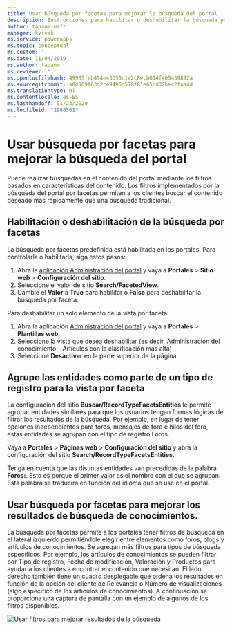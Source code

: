 ```yaml
---
title: Usar búsqueda por facetas para mejorar la búsqueda del portal | MicrosoftDocs
description: Instrucciones para habilitar o deshabilitar la búsqueda por facetas.
author: tapanm-msft
manager: kvivek
ms.service: powerapps
ms.topic: conceptual
ms.custom: ''
ms.date: 11/04/2019
ms.author: tapanm
ms.reviewer: ''
ms.openlocfilehash: 49985feb494e43350d1e2c8ecb014f405439892a
ms.sourcegitcommit: a0d069f63d2ce9496d578f81e65cd32bec2faa4d
ms.translationtype: HT
ms.contentlocale: es-ES
ms.lasthandoff: 01/23/2020
ms.locfileid: "2980501"
---
```

# <a name="use-faceted-search-to-improve-portal-search"></a>Usar búsqueda por facetas para mejorar la búsqueda del portal

Puede realizar búsquedas en el contenido del portal mediante los filtros basados en características del contenido. Los filtros implementados por la búsqueda del portal por facetas permiten a los clientes buscar el contenido deseado más rápidamente que una búsqueda tradicional.

## <a name="enable-or-disable-faceted-search"></a>Habilitación o deshabilitación de la búsqueda por facetas

La búsqueda por facetas predefinida está habilitada en los portales. Para controlarla o habilitarla, siga estos pasos:

1. Abra la [aplicación Administración del portal](configure-portal.md) y vaya a **Portales** &gt; **Sitio web** &gt; **Configuración del sitio**.
2. Seleccione el valor de sitio **Search/FacetedView**. 
3. Cambie el **Valor** a **True** para habilitar o **False** para deshabilitar la búsqueda por faceta.

Para deshabilitar un solo elemento de la vista por faceta:

1. Abra la aplicación [Administración del portal](configure-portal.md) y vaya a **Portales** &gt; **Plantillas web**.
2. Seleccione la vista que desea deshabilitar (es decir, Administración del conocimiento – Artículos con la clasificación más alta)
3. Seleccione **Desactivar** en la parte superior de la página.

## <a name="group-entities-as-part-of-a-record-type-for-faceted-view"></a>Agrupe las entidades como parte de un tipo de registro para la vista por faceta

La configuración del sitio **Buscar/RecordTypeFacetsEntities** le permite agrupar entidades similares para que los usuarios tengan formas lógicas de filtrar los resultados de la búsqueda. Por ejemplo, en lugar de tener opciones independientes para foros, mensajes de foro e hilos del foro, estas entidades se agrupan con el tipo de registro Foros.

Vaya a **Portales** &gt; **Páginas web** &gt; **Configuración del sitio** y abra la configuración del sitio **Search/RecordTypeFacetsEntities**. 

Tenga en cuenta que las distintas entidades van precedidas de la palabra **Foros:**. Esto es porque el primer valor es el nombre con el que se agrupan. Esta palabra se traducirá en función del idioma que se use en el portal.

## <a name="use-faceted-search-to-improve-knowledge-search-results"></a>Usar búsqueda por facetas para mejorar los resultados de búsqueda de conocimientos.

La búsqueda por facetas permite a los portales tener filtros de búsqueda en el lateral izquierdo permitiéndole elegir entre elementos como foros, blogs y artículos de conocimientos. Se agregan más filtros para tipos de búsqueda específicos. Por ejemplo, los artículos de conocimientos se pueden filtrar por Tipo de registro, Fecha de modificación, Valoración y Productos para ayudar a los clientes a encontrar el contenido que necesitan. El lado derecho también tiene un cuadro desplegable que ordena los resultados en función de la opción del cliente de Relevancia o Número de visualizaciones (algo específico de los artículos de conocimientos). A continuación se proporciona una captura de pantalla con un ejemplo de algunos de los filtros disponibles.

![Usar filtros para mejorar resultados de la búsqueda](../media/faceted-search-filter.png "Usar filtros para mejorar resultados de la búsqueda")
